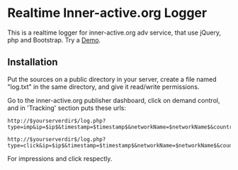 Realtime Inner-active.org Logger
================================

This is a realtime logger for inner-active.org adv service, that use jQuery, php and Bootstrap. Try a [Demo](http://sagregna.it/advlog).


Installation
------------

Put the sources on a public directory in your server, create a file named "log.txt" in the same directory, and give it read/write permissions.

Go to the inner-active.org publisher dashboard, click on demand control, and in 'Tracking' section puts these urls:

```
http://$yourserverdir$/log.php?type=imp&ip=$ip$&timestamp=$timestamp$&networkName=$networkName$&country=$country$&city=$city$&os=$os$&appname=$appname$&age=$age$&model=$model$&brand=$brand$
```

```
http://$yourserverdir$/log.php?type=click&ip=$ip$&timestamp=$timestamp$&networkName=$networkName$&country=$country$&city=$city$&os=$os$&appname=$appname$&age=$age$&model=$model$&brand=$brand$
```

For impressions and click respectly.




